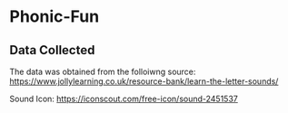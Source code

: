 # Phonic-Fun

## Data Collected

The data was obtained from the folloiwng source:
https://www.jollylearning.co.uk/resource-bank/learn-the-letter-sounds/

Sound Icon:
https://iconscout.com/free-icon/sound-2451537
